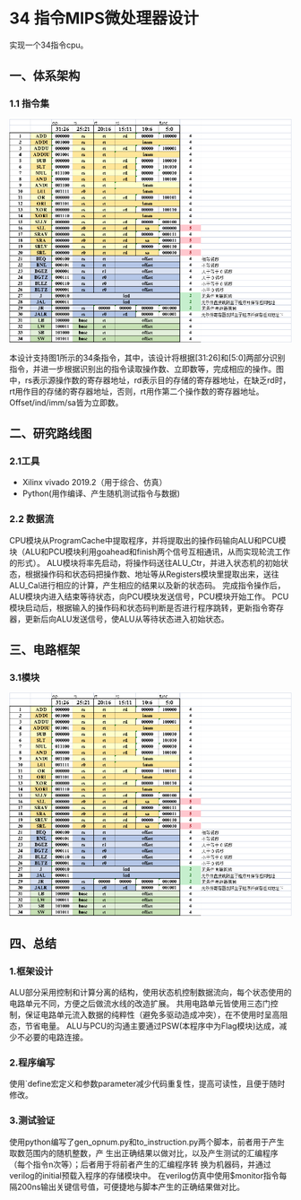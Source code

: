 # 34 指令MIPS微处理器设计
实现一个34指令cpu。

## 一、体系架构

### 1.1 指令集

![pic1](https://github.com/WongYuetYee/CPU34/blob/main/gen_instruction/%E5%9B%BE%E7%89%871.png)

本设计支持图1所示的34条指令，其中，该设计将根据[31:26]和[5:0]两部分识别指令，并进一步根据识别出的指令读取操作数、立即数等，完成相应的操作。图中，rs表示源操作数的寄存器地址，rd表示目的存储的寄存器地址，在缺乏rd时，rt用作目的存储的寄存器地址，否则，rt用作第二个操作数的寄存器地址。
Offset/ind/imm/sa皆为立即数。

## 二、研究路线图
### 2.1工具
- Xilinx vivado 2019.2（用于综合、仿真）
- Python(用作编译、产生随机测试指令与数据)

### 2.2 数据流
CPU模块从ProgramCache中提取程序，并将提取出的操作码输向ALU和PCU模块（ALU和PCU模块利用goahead和finish两个信号互相通讯，从而实现轮流工作的形式）。
ALU模块将率先启动，将操作码送往ALU_Ctr，并进入状态机的初始状态，根据操作码和状态码把操作数、地址等从Registers模块里提取出来，送往ALU_Cal进行相应的计算，产生相应的结果以及新的状态码。
完成指令操作后，ALU模块内进入结束等待状态，向PCU模块发送信号，PCU模块开始工作。
PCU模块启动后，根据输入的操作码和状态码判断是否进行程序跳转，更新指令寄存器，更新后向ALU发送信号，使ALU从等待状态进入初始状态。

## 三、电路框架
### 3.1模块
![pic2](https://github.com/WongYuetYee/CPU34/blob/main/gen_instruction/%E5%9B%BE%E7%89%871.png)

## 四、总结
### 1.框架设计
ALU部分采用控制和计算分离的结构，使用状态机控制数据流向，每个状态使用的电路单元不同，方便之后做流水线的改造扩展。
共用电路单元皆使用三态门控制，保证电路单元流入数据的纯粹性（避免多驱动造成冲突），在不使用时呈高阻态，节省电量。
ALU与PCU的沟通主要通过PSW(本程序中为Flag模块)达成，减少不必要的电路连接。

### 2.程序编写
使用`define宏定义和参数parameter减少代码重复性，提高可读性，且便于随时修改。

### 3.测试验证
使用python编写了gen_opnum.py和to_instruction.py两个脚本，前者用于产生取数范围内的随机整数，产	生出正确结果以做对比，以及产生测试的汇编程序（每个指令n次等）；后者用于将前者产生的汇编程序转	换为机器码，并通过verilog的initial预载入程序的存储模块中。
在verilog仿真中使用$monitor指令每隔200ns输出关键信号值，可便捷地与脚本产生的正确结果做对比。

